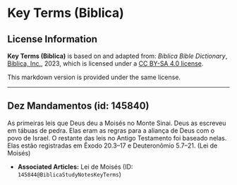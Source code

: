 # Key Terms (Biblica)

## License Information

**Key Terms (Biblica)** is based on and adapted from: _Biblica Bible Dictionary_, [Biblica, Inc.](https://www.biblica.com/), 2023, which is licensed under a [CC BY-SA 4.0 license](https://creativecommons.org/licenses/by-sa/4.0/legalcode.en).

This markdown version is provided under the same license.



--------------------------------

## Dez Mandamentos (id: 145840)

As primeiras leis que Deus deu a Moisés no Monte Sinai. Deus as escreveu em tábuas de pedra. Elas eram as regras para a aliança de Deus com o povo de Israel. O restante das leis no Antigo Testamento foi baseado nelas. Elas estão registradas em Êxodo 20\.3–17 e Deuteronômio 5\.7–21\. (Lei de Moisés)

* **Associated Articles:** Lei de Moisés (ID: `145844@BiblicaStudyNotesKeyTerms`)

